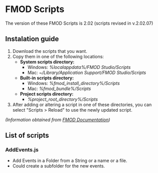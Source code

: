 # FMOD Scripts

The version of these FMOD Scripts is 2.02 (scripts revised in v.2.02.07)

## Instalation guide
1. Download the scripts that you want.
2. Copy them in one of the following locations:
   - **System scripts directory:**
     - Windows: *%localappdata%/FMOD Studio/Scripts*
     - Mac: *~/Library/Application Support/FMOD Studio/Scripts*
   - **Built-in scripts directory:**
     - Windows: *%fmod_install_directory%/Scripts*
     - Mac: *%fmod_bundle%/Scripts*
   - **Project scripts directory:**
     - *%project_root_directory%/Scripts*
3. After adding or altering a script in one of these directories, you can select "Scripts > Reload" to use the newly updated script.

*(Information obtained from [FMOD Documentation](https://www.fmod.com/docs/2.02/studio/scripting-terminal-reference.html))*


## List of scripts
### AddEvents.js
- Add Events in a Folder from a String or a name or a file.
- Could create a subfolder for the new events.
